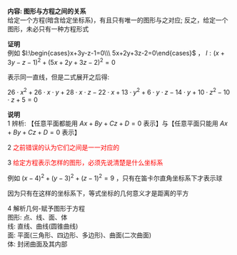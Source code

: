 **内容: 图形与方程之间的关系**  
给定一个方程(暗含给定坐标系)，有且只有唯一的图形与之对应; 反之，给定一个图形，未必只有一种方程形式  
  
**证明**  
例如 $l:\begin{cases}x+3y-z-1=0\\\ 5x+2y+3z-2=0\end{cases}$ ， $l:(x+3y-z-1)^2+(5x+2y+3z-2)^2=0$  
  
表示同一直线，但是二式展开之后得:  
  
$26\cdot x^2 + 26\cdot x\cdot y + 28\cdot x\cdot z - 22\cdot x + 13\cdot y^2 + 6\cdot y\cdot z - 14\cdot y + 10\cdot z^2 - 10\cdot z + 5=0$  
  
**说明**  
1 辨析: 【任意平面都能用 $Ax+By+Cz+D=0$ 表示】与【任意平面只能用 $Ax+By+Cz+D=0$ 表示】  
  
2 <font color=red>之前错误的认为它们之间是一一对应的</font>  
  
3 <font color=red>给定方程表示怎样的图形，必须先说清楚是什么坐标系</font>  
  
例如 $(x-4)^2+(y-3)^2+(z-1)^2=9$ ，只有在笛卡尔直角坐标系下才表示球  
  
因为只有在这样的坐标系下，等式坐标的几何意义才是距离的平方  
  
4 解析几何-赋予图形于方程  
图形: 点、线、面、体  
线: 直线、曲线(圆锥曲线)  
面: 平面(三角形、四边形、多边形)、曲面(二次曲面)  
体: 封闭曲面及其内部  
